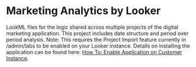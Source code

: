 # Marketing Analytics by Looker
LookML files for the logic shared across multiple projects of the digital marketing application. This project includes date 
structure and period over period analysis. 
 Note: This requires the Project Import feature currently in /admin/labs to be enabled on your Looker instance.
Details on installing the application can be found here: [How To: Enable Application on Customer Instance](https://docs.google.com/document/d/15g5Xhr1YziFKeYvZkGYIDj94WyilJ08aT9RA-JLc9YQ).
